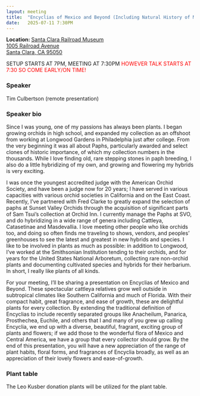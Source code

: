 ```yaml
---
layout: meeting
title:  "Encyclias of Mexico and Beyond (Including Natural History of Mexico, & Central and South America, Forest Types and Species)"
date:   2025-07-11 7:30PM
---
```

<b>Location: </b><a href = "https://maps.app.goo.gl/7Fe7Ghb5wu6cFojJ9">Santa Clara Railroad Museum<br/>
1005 Railroad Avenue<br/>
Santa Clara, CA 95050<br/>
</a>

SETUP STARTS AT 7PM, MEETING AT 7:30PM 
<span style="color: red;">HOWEVER TALK STARTS AT 7:30 SO COME EARLY/ON TIME!</span>

### Speaker <br/>
Tim Culbertson (remote presentation)

### Speaker bio
Since I was young, one of my passions has always been plants. I began growing orchids in high school, and expanded my collection as an offshoot from working at Longwood Gardens in Philadelphia just after college. From the very beginning it was all about Paphs, particularly awarded and select clones of historic importance, of which my collection numbers in the thousands. While I love finding old, rare stepping stones in paph breeding, I also do a little hybridizing of my own, and growing and flowering my hybrids is very exciting. 

I was once the youngest accredited judge with the American Orchid Society, and have been a judge now for 20 years; I have served in various capacities with various orchid societies in California and on the East Coast. Recently, I’ve partnered with Fred Clarke to greatly expand the selection of paphs at Sunset Valley Orchids through the acquisition of significant parts of Sam Tsui’s collection at Orchid Inn. I currently manage the Paphs at SVO, and do hybridizing in a wide range of genera including Cattleya, Catasetinae and Masdevallia. I love meeting other people who like orchids too, and doing so often finds me traveling to shows, vendors, and peoples’ greenhouses to see the latest and greatest in new hybrids and species. I like to be involved in plants as much as possible: in addition to Longwood, I’ve worked at the Smithsonian Institution tending to their orchids, and for years for the United States National Arboretum, collecting rare non-orchid plants and documenting cultivated species and hybrids for their herbarium. In short, I really like plants of all kinds.

For your meeting, I’ll be sharing a presentation on Encyclias of Mexico and Beyond. These spectacular cattleya relatives grow well outside in subtropical climates like Southern California and much of Florida.  With their compact habit, great fragrance, and ease of growth, these are delightful plants for every collection. By extending the traditional definition of Encyclias to include recently separated groups like Anacheilum, Panarica, Prosthechea, Euchile, and others that I and many of you grew up calling Encyclia, we end up with a diverse, beautiful, fragrant, exciting group of plants and flowers; if we add those to the wonderful flora of Mexico and Central America, we have a group that every collector should grow. By the end of this presentation, you will have a new appreciation of the range of plant habits, floral forms, and fragrances of Encyclia broadly, as well as an appreciation of their lovely flowers and ease-of-growth.


### Plant table
The Leo Kusber donation plants will be utilized for the plant table.
